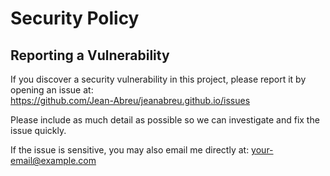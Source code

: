 # Security Policy

## Reporting a Vulnerability

If you discover a security vulnerability in this project, please report it by opening an issue at:  
https://github.com/Jean-Abreu/jeanabreu.github.io/issues

Please include as much detail as possible so we can investigate and fix the issue quickly.

If the issue is sensitive, you may also email me directly at: your-email@example.com
